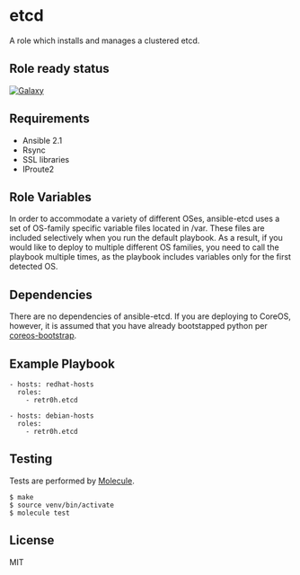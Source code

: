 etcd
====

A role which installs and manages a clustered etcd.

Role ready status
-----------------

[![Galaxy](http://img.shields.io/badge/galaxy-ansible--etcd-blue.svg?style=flat-square)](https://galaxy.ansible.com/list#/roles/1206)

Requirements
------------

* Ansible 2.1
* Rsync
* SSL libraries
* IProute2

Role Variables
--------------

In order to accommodate a variety of different OSes, ansible-etcd uses a set of OS-family
specific variable files located in /var.  These files are included selectively when you run
the default playbook.  As a result, if you would like to deploy to multiple different OS families,
you need to call the playbook multiple times, as the playbook includes variables only for the
first detected OS.

Dependencies
------------

There are no dependencies of ansible-etcd.  If you are deploying to CoreOS, however, it is assumed
that you have already bootstapped python per [coreos-bootstrap](https://github.com/defunctzombie/ansible-coreos-bootstrap).

Example Playbook
----------------

    - hosts: redhat-hosts
      roles:
        - retr0h.etcd

    - hosts: debian-hosts
      roles:
        - retr0h.etcd

Testing
-------

Tests are performed by [Molecule](http://molecule.readthedocs.org/en/latest/).

    $ make
    $ source venv/bin/activate
    $ molecule test

License
-------

MIT
